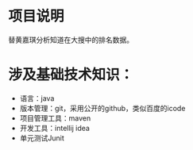 # 项目说明
替黄嘉琪分析知道在大搜中的排名数据。
# 涉及基础技术知识：
- 语言：java
- 版本管理：git，采用公开的github，类似百度的icode
- 项目管理工具：maven
- 开发工具：intellij idea
- 单元测试Junit